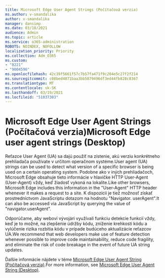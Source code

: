 ```yaml
---
title: Microsoft Edge User Agent Strings (Počítačová verzia)
ms.author: v-smandalika
author: v-smandalika
manager: dansimp
ms.date: 03/18/2021
audience: Admin
ms.topic: article
ms.service: o365-administration
ROBOTS: NOINDEX, NOFOLLOW
localization_priority: Priority
ms.collection: Adm_O365
ms.custom:
- "8221"
- "9004596"
ms.openlocfilehash: 42c39f5661f57c7b57fa471f9c204e5c27f2f214
ms.sourcegitcommit: c08bed4071baa3bb5879496df3ed44fb828c8367
ms.translationtype: MT
ms.contentlocale: sk-SK
ms.lasthandoff: 03/19/2021
ms.locfileid: "51037303"
---
```

# <a name="microsoft-edge-user-agent-strings-desktop"></a><span data-ttu-id="804fc-102">Microsoft Edge User Agent Strings (Počítačová verzia)</span><span class="sxs-lookup"><span data-stu-id="804fc-102">Microsoft Edge user agent strings (Desktop)</span></span>

<span data-ttu-id="804fc-103">Reťazce User Agent (UA) sa dajú použiť na zistenie, akú verziu konkrétneho prehliadača používate v určitom operačnom systéme.</span><span class="sxs-lookup"><span data-stu-id="804fc-103">User agent (UA) strings can be used to detect what version of a specific browser is being used on a certain operating system.</span></span> <span data-ttu-id="804fc-104">Podobne ako v iných prehliadačoch, Microsoft Edge obsahuje tieto informácie v hlavičke HTTP User-Agent (User-Agent) vždy, keď žiadosť vykoná na lokalite.</span><span class="sxs-lookup"><span data-stu-id="804fc-104">Like other browsers, Microsoft Edge includes this information in the "User-Agent" HTTP header whenever it makes a request to a site.</span></span> <span data-ttu-id="804fc-105">K dispozícii je tiež možnosť získať prostredníctvom JavaScriptu dotazom na hodnotu "Navigator. userAgent".</span><span class="sxs-lookup"><span data-stu-id="804fc-105">It can also be accessed via JavaScript by querying the value of "navigator.userAgent".</span></span>

<span data-ttu-id="804fc-106">Odporúčame, aby weboví vývojári využívali funkciu detekcie funkcií vždy, keď je to možné, na zlepšenie údržby kódu, zníženie krehkosti kódu a vylúčenie rizika rozbitia kódu v prípade budúceho aktualizácie reťazcov UA.</span><span class="sxs-lookup"><span data-stu-id="804fc-106">We recommend that web developers make use of feature detection whenever possible to improve code maintainability, reduce code fragility, and eliminate the risk of code breakage in the event of future UA string updates.</span></span>

<span data-ttu-id="804fc-107">Ďalšie informácie nájdete v téme [Microsoft Edge User Agent String (Počítačová verzia)](https://docs.microsoft.com/microsoft-edge/web-platform/user-agent-string).</span><span class="sxs-lookup"><span data-stu-id="804fc-107">For more information, see [Microsoft Edge User Agent String (Desktop)](https://docs.microsoft.com/microsoft-edge/web-platform/user-agent-string).</span></span>

